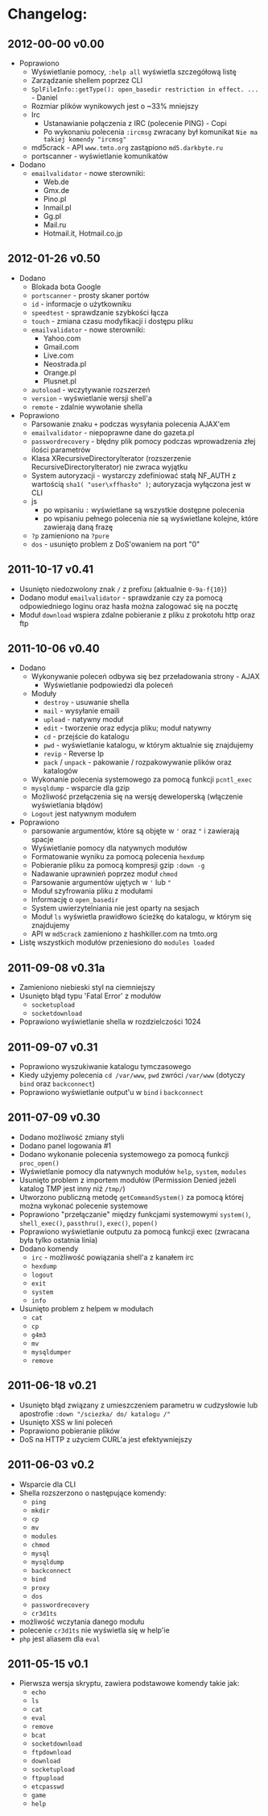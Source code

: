 Changelog:
==========

2012-00-00 v0.00
----------------
*	Poprawiono
	*	Wyświetlanie pomocy, `:help all` wyświetla szczegółową listę
	*	Zarządzanie shellem poprzez CLI
	*	`SplFileInfo::getType(): open_basedir restriction in effect. ...` - Daniel
	*	Rozmiar plików wynikowych jest o ~33% mniejszy
	*	Irc
		*	Ustanawianie połączenia z IRC (polecenie PING) - Copi
		*	Po wykonaniu polecenia `:ircmsg` zwracany był komunikat `Nie ma takiej komendy "ircmsg"`
	*	md5crack - API `www.tmto.org` zastąpiono `md5.darkbyte.ru`
	*	portscanner - wyświetlanie komunikatów	
*	Dodano
	*	`emailvalidator` - nowe sterowniki:
		*	Web.de
		*	Gmx.de
		*	Pino.pl
		*	Inmail.pl
		*	Gg.pl
		*	Mail.ru
		*	Hotmail.it, Hotmail.co.jp		


2012-01-26 v0.50
----------------

*	Dodano
	*	Blokada bota Google
	*	`portscanner` - prosty skaner portów
	*	`id` - informacje o użytkowniku
	*	`speedtest` - sprawdzanie szybkości łącza
	*	`touch` - zmiana czasu modyfikacji i dostępu pliku
	*	`emailvalidator` - nowe sterowniki:
		*	Yahoo.com
		*	Gmail.com
		*	Live.com
		*	Neostrada.pl
		*	Orange.pl
		*	Plusnet.pl
	*	`autoload` - wczytywanie rozszerzeń
	*	`version` - wyświetlanie wersji shell'a
	*	`remote` - zdalnie wywołanie shella
*	Poprawiono
	*	Parsowanie znaku `+` podczas wysyłania polecenia AJAX'em
	*	`emailvalidator` - niepoprawne dane do gazeta.pl
	*	`passwordrecovery` - błędny plik pomocy podczas wprowadzenia złej ilości parametrów
	*	Klasa XRecursiveDirectoryIterator (rozszerzenie RecursiveDirectoryIterator) nie zwraca wyjątku
	*	System autoryzacji - wystarczy zdefiniować stałą NF_AUTH z wartością `sha1( "user\xffhasło" )`; autoryzacja wyłączona jest w CLI
	*	js
		*	po wpisaniu `:` wyświetlane są wszystkie dostępne polecenia
		*	po wpisaniu pełnego polecenia nie są wyświetlane kolejne, które zawierają daną frazę
	*	`?p` zamieniono na `?pure`
	*	`dos` - usunięto problem z DoS'owaniem na port "0"


2011-10-17 v0.41
----------------

*	Usunięto niedozwolony znak `/` z prefixu (aktualnie `0-9a-f{10}`)
*	Dodano moduł `emailvalidator` - sprawdzanie czy za pomocą odpowiedniego loginu oraz hasła można zalogować się na pocztę
*	Moduł `download` wspiera zdalne pobieranie z pliku z prokotołu http oraz ftp


2011-10-06 v0.40
----------------

*	Dodano
	*	Wykonywanie poleceń odbywa się bez przeładowania strony - AJAX
		*	Wyświetlanie podpowiedzi dla poleceń
	*	Moduły
		*	`destroy` - usuwanie shella
		*	`mail` - wysyłanie emaili
		*	`upload` - natywny moduł
		*	`edit` - tworzenie oraz edycja pliku; moduł natywny
		*	`cd` - przejście do katalogu
		*	`pwd` - wyświetlanie katalogu, w którym aktualnie się znajdujemy
		*	`revip` - Reverse Ip
		*	`pack` / `unpack` - pakowanie / rozpakowywanie plików oraz katalogów
	*	Wykonanie polecenia systemowego za pomocą funkcji `pcntl_exec`
	*	`mysqldump` - wsparcie dla gzip
	*	Możliwość przełączenia się na wersję deweloperską (włączenie wyświetlania błądów)
	*	`Logout` jest natywnym modułem
*	Poprawiono
	*	parsowanie argumentów, które są objęte w `'` oraz `"` i zawierają spacje
	*	Wyświetlanie pomocy dla natywnych modułów
	*	Formatowanie wyniku za pomocą polecenia `hexdump`
	*	Pobieranie pliku za pomocą kompresji gzip `:down -g`
	*	Nadawanie uprawnień poprzez moduł `chmod`
	*	Parsowanie argumentów ujętych w `'` lub `"`
	*	Moduł szyfrowania pliku z modułami
	*	Informację o `open_basedir`
	*	System uwierzytelniania nie jest oparty na sesjach
	*	Moduł `ls` wyświetla prawidłowo ścieżkę do katalogu, w którym się znajdujemy
	*	API w `md5crack` zamieniono z hashkiller.com na tmto.org
*	Listę wszystkich modułów przeniesiono do `modules loaded`


2011-09-08 v0.31a
-----------------

*	Zamieniono niebieski styl na ciemniejszy
*	Usunięto błąd typu 'Fatal Error' z modułów
	*	`socketupload`
	*	`socketdownload`
*	Poprawiono wyświetlanie shella w rozdzielczości 1024


2011-09-07 v0.31
----------------

*	Poprawiono wyszukiwanie katalogu tymczasowego
*	Kiedy użyjemy polecenia `cd /var/www`, `pwd` zwróci `/var/www` (dotyczy `bind` oraz `backconnect`)
*	Poprawiono wyświetlanie output'u w `bind` i `backconnect`


2011-07-09 v0.30
----------------

*	Dodano możliwość zmiany styli
*	Dodano panel logowania #1
*	Dodano wykonanie polecenia systemowego za pomocą funkcji `proc_open()`
*	Wyświetlanie pomocy dla natywnych modułów `help`, `system`, `modules`
*	Usunięto problem z importem modułów (Permission Denied jeżeli katalog TMP jest inny niż `/tmp/`)
*	Utworzono publiczną metodę `getCommandSystem()` za pomocą której można wykonać polecenie systemowe
*	Poprawiono "przełączanie" między funkcjami systemowymi `system()`, `shell_exec()`, `passthru()`, `exec()`, `popen()`
*	Poprawiono wyświetlanie outputu za pomocą funkcji exec (zwracana była tylko ostatnia linia)
*	Dodano komendy
	*	`irc` - możliwość powiązania shell'a z kanałem irc
	*	`hexdump`
	*	`logout`
	*	`exit`
	*	`system`
	*	`info`
*	Usunięto problem z helpem w modułach
	*	`cat`
	*	`cp`
	*	`g4m3`
	*	`mv`
	*	`mysqldumper`
	*	`remove`


2011-06-18 v0.21
----------------

*	Usunięto błąd związany z umieszczeniem parametru w cudzysłowie lub apostrofie `:down "/sciezka/ do/ katalogu /"`
*	Usunięto XSS w lini poleceń
*	Poprawiono pobieranie plików
*	DoS na HTTP z użyciem CURL'a jest efektywniejszy


2011-06-03 v0.2
---------------

*	Wsparcie dla CLI
*	Shella rozszerzono o następujące komendy:
	*	`ping`
	*	`mkdir`
	*	`cp`
	*	`mv`
	*	`modules`
	*	`chmod`
	*	`mysql`
	*	`mysqldump`
	*	`backconnect`
	*	`bind`
	*	`proxy`
	*	`dos`
	*	`passwordrecovery`
	*	`cr3d1ts`
*	możliwość wczytania danego modułu
*	polecenie `cr3d1ts` nie wyświetla się w help'ie
*	`php` jest aliasem dla `eval`


2011-05-15 v0.1
---------------

*	Pierwsza wersja skryptu, zawiera podstawowe komendy takie jak:
	*	`echo`
	*	`ls`
	*	`cat`
	*	`eval`
	*	`remove`
	*	`bcat`
	*	`socketdownload`
	*	`ftpdownload`
	*	`download`
	*	`socketupload`
	*	`ftpupload`
	*	`etcpasswd`
	*	`game`
	*	`help`